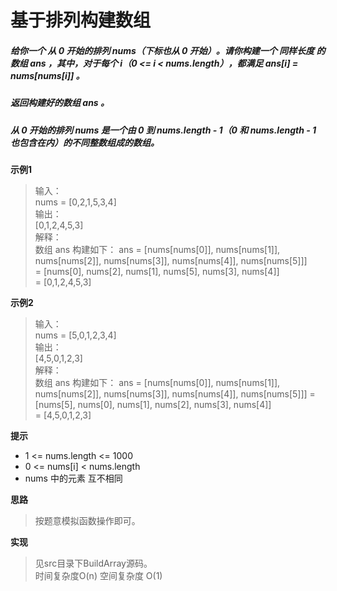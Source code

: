 # 基于排列构建数组

##### 给你一个 从 0 开始的排列 nums（下标也从 0 开始）。请你构建一个 同样长度 的数组 ans ，其中，对于每个 i（0 <= i < nums.length），都满足 ans[i] = nums[nums[i]] 。
##### 返回构建好的数组 ans 。
##### 从 0 开始的排列 nums 是一个由 0 到 nums.length - 1（0 和 nums.length - 1 也包含在内）的不同整数组成的数组。

**示例1**
> 输入：   
> nums = [0,2,1,5,3,4]    
> 输出：   
> [0,1,2,4,5,3]    
> 解释：    
> 数组 ans 构建如下：
> ans = [nums[nums[0]], nums[nums[1]], nums[nums[2]], nums[nums[3]], nums[nums[4]], nums[nums[5]]]    
>     = [nums[0], nums[2], nums[1], nums[5], nums[3], nums[4]]    
>     = [0,1,2,4,5,3]    

**示例2**
> 输入：   
> nums = [5,0,1,2,3,4]    
> 输出：   
> [4,5,0,1,2,3]    
> 解释：    
> 数组 ans 构建如下：
> ans = [nums[nums[0]], nums[nums[1]], nums[nums[2]], nums[nums[3]], nums[nums[4]], nums[nums[5]]]
>     = [nums[5], nums[0], nums[1], nums[2], nums[3], nums[4]]    
>     = [4,5,0,1,2,3]    

**提示**
+ 1 <= nums.length <= 1000
+ 0 <= nums[i] < nums.length
+ nums 中的元素 互不相同

**思路**
> 按题意模拟函数操作即可。

**实现**
> 见src目录下BuildArray源码。   
> 时间复杂度O(n) 空间复杂度 O(1)    
